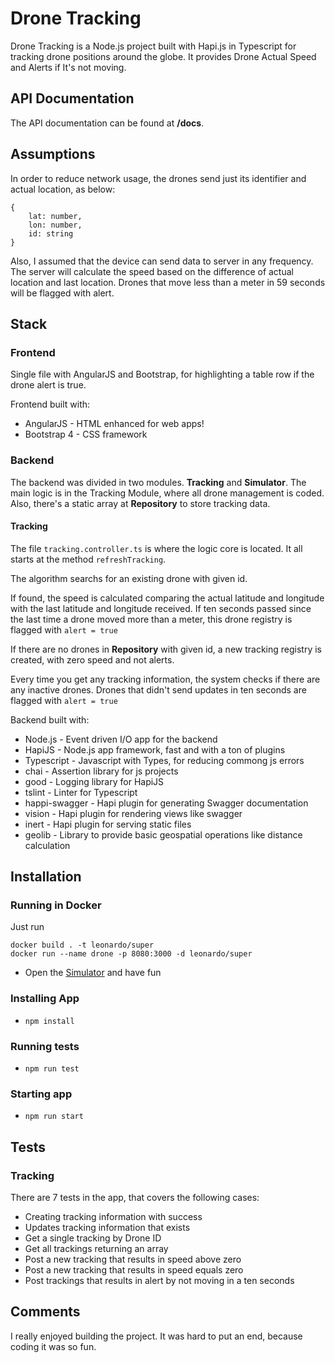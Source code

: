 # Drone Tracking
Drone Tracking is a Node.js project built with Hapi.js in Typescript for tracking drone positions around the globe.
It provides Drone Actual Speed and Alerts if It's not moving.

## API Documentation
The API documentation can be found at **/docs**. 

## Assumptions
In order to reduce network usage, the drones send just its identifier and actual location, as below:
```
{
    lat: number,
    lon: number,
    id: string
}
```
Also, I assumed that the device can send data to server in any frequency.
The server will calculate the speed based on the difference of actual location and last location.
Drones that move less than a meter in 59 seconds will be flagged with alert.

## Stack
### Frontend
Single file with AngularJS and Bootstrap, for highlighting a table row if the drone alert is true.


Frontend built with:
* AngularJS - HTML enhanced for web apps!
* Bootstrap 4 - CSS framework

### Backend
The backend was divided in two modules. **Tracking** and **Simulator**.
The main logic is in the Tracking Module, where all drone management is coded.
Also, there's a static array at **Repository** to store tracking data. 

#### Tracking
The file `tracking.controller.ts` is where the logic core is located.
It all starts at the method `refreshTracking`.

The algorithm searchs for an existing drone with given id.

If found, the speed is calculated comparing the actual latitude and longitude with the last latitude and longitude received.
If ten seconds passed since the last time a drone moved more than a meter, this drone registry is flagged with `alert = true`

If there are no drones in **Repository** with given id, a new tracking registry is created, with zero speed and not alerts.

Every time you get any tracking information, the system checks if there are any inactive drones. Drones that didn't send updates in ten seconds are flagged with `alert = true`


Backend built with:
* Node.js - Event driven I/O app for the backend
* HapiJS - Node.js app framework, fast and with a ton of plugins
* Typescript - Javascript with Types, for reducing commong js errors
* chai - Assertion library for js projects
* good - Logging library for HapiJS
* tslint - Linter for Typescript
* happi-swagger - Hapi plugin for generating Swagger documentation
* vision - Hapi plugin for rendering views like swagger
* inert - Hapi plugin for serving static files 
* geolib - Library to provide basic geospatial operations like distance calculation

## Installation
### Running in Docker
Just run

```
docker build . -t leonardo/super
docker run --name drone -p 8080:3000 -d leonardo/super
```
- Open the [Simulator](http://localhost:8080) and have fun
### Installing App
- `npm install`
### Running tests
- `npm run test`
### Starting app
- `npm run start`

## Tests
### Tracking 
There are 7 tests in the app, that covers the following cases:
- Creating tracking information with success
- Updates tracking information that exists
- Get a single tracking by Drone ID
- Get all trackings returning an array
- Post a new tracking that results in speed above zero
- Post a new tracking that results in speed equals zero
- Post trackings that results in alert by not moving in a ten seconds


## Comments
I really enjoyed building the project.
It was hard to put an end, because coding it was so fun.
